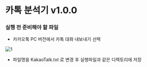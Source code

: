 # 카톡 분석기 v1.0.0  
### 실행 전 준비해야 할 파일

 - 카카오톡 PC 버전에서 카톡 대화 내보내기 선택  
    
![1](https://user-images.githubusercontent.com/48395704/91716165-0a7b5f00-ebca-11ea-9184-ad13a17b5d01.JPG)   
 - 파일명을 KakaoTalk.txt 로 변경 후 실행파일과 같은 디렉토리에 저장  

